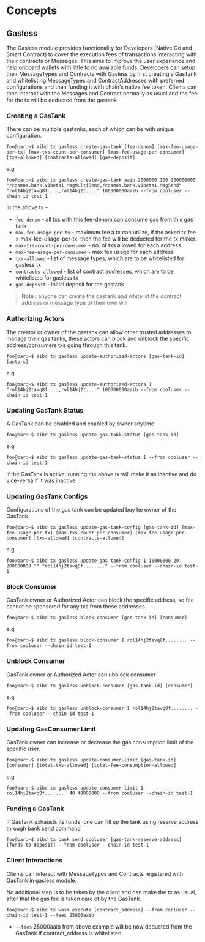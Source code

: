 <!--
order: 1
-->

# Concepts

## Gasless

The Gasless module provides functionality for Developers (Native Go and Smart Contract) to cover the execution fees of transactions interacting with their contracts or Messages. This aims to improve the user experience and help onboard wallets with little to no available funds.
Developers can setup their MessageTypes and Contracts with Gasless by first creating a GasTank and whitelisting MessageTypes and ContractAddresses with preferred configurations and then funding it with chain's native fee token.
Clients can then interact with the Messages and Contract normally as usual and the fee for the tx will be deducted from the gastank

### Creating a GasTank

There can be multiple gastanks, each of which can be with unique configuration.

```console
foo@bar:~$ aibd tx gasless create-gas-tank [fee-denom] [max-fee-usage-per-tx] [max-txs-count-per-consumer] [max-fee-usage-per-consumer] [txs-allowed] [contracts-allowed] [gas-deposit]
```

e.g

```console
foo@bar:~$ aibd tx gasless create-gas-tank aaib 2000000 100 200000000 "/cosmos.bank.v1beta1.MsgMultiSend,/cosmos.bank.v1beta1.MsgSend" "rol14hj2tavq8f....,rol14hj2t...." 100000000aaib --from cooluser --chain-id test-1
```

In the above tx -

- `fee-denom` - all txs with this fee-denom can consume gas from this gas tank
- `max-fee-usage-per-tx` - maximum fee a tx can utilize, if the asked tx fee > max-fee-usage-per-tx, then the fee will be deducted for the tx maker.
- `max-txs-count-per-consumer` - no. of txs allowed for each address
- `max-fee-usage-per-consumer` - max fee usage for each address
- `txs-allowed` - list of message types, which are to be whitelisted for gasless tx
- `contracts-allowed` - list of contract addresses, which are to be whitelisted for gasless tx
- `gas-deposit` - initial deposit for the gastank

> Note : anyone can create the gastank and whitelist the contract address or message type of their own will

### Authorizing Actors

The creator or owner of the gastank can allow other trusted addresses to manage their gas tanks, these actors can block and unblock the specific address/consumers txs going through this tank.

```console
foo@bar:~$ aibd tx gasless update-authorized-actors [gas-tank-id] [actors]
```

e.g

```console
foo@bar:~$ aibd tx gasless update-authorized-actors 1 "rol14hj2tavq8f....,rol14hj2t...." 100000000aaib --from cooluser --chain-id test-1
```

### Updating GasTank Status

A GasTank can be disabled and enabled by owner anytime

```console
foo@bar:~$ aibd tx gasless update-gas-tank-status [gas-tank-id]
```

e.g

```console
foo@bar:~$ aibd tx gasless update-gas-tank-status 1 --from cooluser --chain-id test-1
```

if the GasTank is active, running the above tx will make it as inactive and do vice-versa if it was inactive.

### Updating GasTank Configs

Configurations of the gas tank can be updated buy he owner of the GasTank

```console
foo@bar:~$ aibd tx gasless update-gas-tank-config [gas-tank-id] [max-fee-usage-per-tx] [max-txs-count-per-consumer] [max-fee-usage-per-consumer] [txs-allowed] [contracts-allowed]
```

e.g

```console
foo@bar:~$ aibd tx gasless update-gas-tank-config 1 10000000 20 200000000 "" "rol14hj2tavq8f........" --from cooluser --chain-id test-1
```

### Block Consumer

GasTank owner or Authorized Actor can block the specific address, so fee cannot be sponsored for any txs from these addresses.

```console
foo@bar:~$ aibd tx gasless block-consumer [gas-tank-id] [consumer]
```

e.g

```console
foo@bar:~$ aibd tx gasless block-consumer 1 rol14hj2tavq8f........ --from cooluser --chain-id test-1
```

### Unblock Consumer

GasTank owner or Authorized Actor can ubblock consumer

```console
foo@bar:~$ aibd tx gasless unblock-consumer [gas-tank-id] [consumer]
```

e.g

```console
foo@bar:~$ aibd tx gasless unblock-consumer 1 rol14hj2tavq8f........ --from cooluser --chain-id test-1
```

### Updating GasConsumer Limit

GasTank owner can increase or decrease the gas consumption limit of the specific user.

```console
foo@bar:~$ aibd tx gasless update-consumer-limit [gas-tank-id] [consumer] [total-txs-allowed] [total-fee-consumption-allowed]
```

e.g

```console
foo@bar:~$ aibd tx gasless update-consumer-limit 1 rol14hj2tavq8f........ 40 40000000 --from cooluser --chain-id test-1
```

### Funding a GasTank

If GasTank exhausts its funds, one can fill up the tank using reserve address through bank send command

```console
foo@bar:~$ aibd tx bank send cooluser [gas-tank-reserve-address] [funds-to-deposit] --from cooluser --chain-id test-1
```

### Client Interactions

Clients can interact with MessageTypes and Contracts registered with GasTank in gasless module.

No additional step is to be taken by the client and can make the tx as usual, after that the gas fee is taken care of by the GasTank.

```console
foo@bar:~$ aibd tx wasm execute [contract_address] --from cooluser --chain-id test-1 --fees 25000aaib
```

- `--fees` 25000aaib from above example will be now deducted from the GasTank if contract_address is whitelisted.
